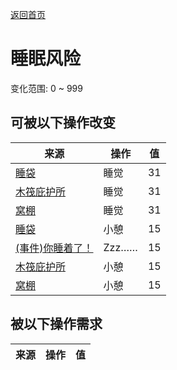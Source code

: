 [返回首页](index.md)  
# 睡眠风险  
变化范围: 0 ~ 999  
## 可被以下操作改变  
来源  |  操作  |  值  
----  |  ----  |  ----  
[睡袋](BedRoll.md)  |  睡觉  |  31  
[木筏庇护所](RaftShelter.md)  |  睡觉  |  31  
[窝棚](Shelter.md)  |  睡觉  |  31  
[睡袋](BedRoll.md)  |  小憩  |  15  
[(事件)你睡着了！](Event_FallingAsleep.md)  |  Zzz……  |  15  
[木筏庇护所](RaftShelter.md)  |  小憩  |  15  
[窝棚](Shelter.md)  |  小憩  |  15  
## 被以下操作需求  
来源  |  操作  |  值  
----  |  ----  |  ----  
